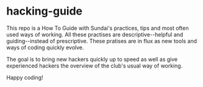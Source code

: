 # hacking-guide
This repo is a How To Guide with Sundai's practices, tips and most often used ways of working. All these practises are descriptive--helpful and guiding--instead of prescriptive. These pratises are in flux as new tools and ways of coding quickly evolve. 

The goal is to bring new hackers quickly up to speed as well as give experienced hackers the overview of the club's usual way of working. 

Happy coding!
